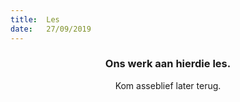 ```yaml
---
title:  Les
date:   27/09/2019
---
```


### <center>Ons werk aan hierdie les.</center>
<center>Kom asseblief later terug.</center>